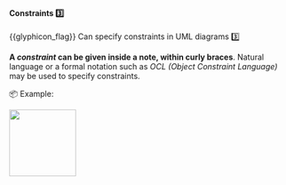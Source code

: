<div id="title">

#### Constraints :three:

</div>

<span id="prereqs"><dynamic-panel src="../notes/unit-inElsewhere-asFlat.md" boilerplate header="%%{{glyphicon_education}} UML → Notes%%" /></span>

<span id="outcomes">{{glyphicon_flag}} Can specify constraints in UML diagrams :three:</span>

<div id="body">

**A _constraint_  can be given inside a note, within curly braces**. Natural language or a formal notation such as _OCL (Object Constraint Language)_ may be used to specify constraints. 

<tip-box> 

:package: Example:

<img src="{{baseUrl}}/uml/notes/constraints/images/playerTurn.png" height="120" />
<p/>

</tip-box>


</div>

<div id="extras">
</div>